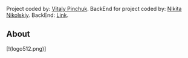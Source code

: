 
Project coded by:  [Vitaly Pinchuk](https://www.linkedin.com/in/vitaly-pinchuk-845182200/).
BackEnd for project coded by:  [NIkita Nikolskiy](https://github.com/Nikita27142914).
BackEnd:  [Link](https://github.com/Nikita27142914/fe_api).

## About
[!(logo512.png)]
